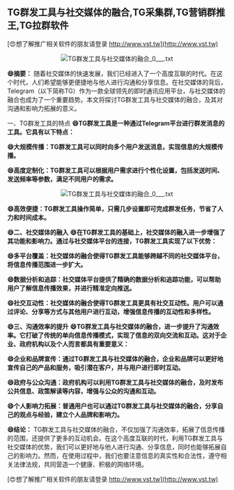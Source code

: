 ## **TG群发工具与社交媒体的融合,TG采集群,TG营销群推王,TG拉群软件**

[😍想了解推广相关软件的朋友请登录 http://www.vst.tw](http://www.vst.tw)

 <center><img src="https://vst.tw/MP4/tuiguang/png/8.png" alt="TG群发工具与社交媒体的融合_0___.txt"></center>

**😄摘要：**
随着社交媒体的快速发展，我们已经进入了一个高度互联的时代。在这个时代，人们希望能够更便捷地与他人进行沟通和分享信息。在社交媒体的背后，Telegram（以下简称TG）作为一款全球领先的即时通讯应用平台，与社交媒体的融合也成为了一个重要趋势。本文将探讨TG群发工具与社交媒体的融合，及其对沟通和影响力拓展的意义。

一、TG群发工具的特点
**😄TG群发工具是一种通过Telegram平台进行群发消息的工具。它具有以下特点：**

**😄大规模传播：TG群发工具可以同时向多个用户发送消息，实现信息的大规模传播。**

**😄高度定制化：TG群发工具可以根据用户需求进行个性化设置，包括发送时间、发送频率等参数，满足不同用户的需求。**

 <center><img src="https://vst.tw/MP4/tuiguang/png/4.png" alt="TG群发工具与社交媒体的融合_0___.txt"></center>

**😄高效便捷：TG群发工具操作简单，只需几步设置即可完成群发任务，节省了人力和时间成本。**

**😄二、社交媒体的融入**
**😄在TG群发工具的基础上，社交媒体的融入进一步增强了其功能和影响力。通过与社交媒体平台的连接，TG群发工具实现了以下优势：**

**😄多平台覆盖：社交媒体的融合使得TG群发工具能够跨越不同的社交媒体平台，将信息传播范围进一步扩大。**

**😄数据分析和追踪：社交媒体平台提供了精确的数据分析和追踪功能，可以帮助用户了解信息传播效果，并进行精准定向推送。**

**😄社交互动性：社交媒体的融合使得TG群发工具更具有社交互动性。用户可以通过评论、分享等方式与其他用户进行互动，增强信息传播的互动性和多样性。**

**😄三、沟通效率的提升**
**😄TG群发工具与社交媒体的融合，进一步提升了沟通效率。它打破了传统的单向信息传播模式，实现了信息的双向交流和互动。这对于企业、政府机构以及个人而言都具有重要意义：**

**😄企业和品牌宣传：通过TG群发工具与社交媒体的融合，企业和品牌可以更好地宣传自己的产品和服务，吸引潜在客户，并与用户进行即时互动。**

**😄政府与公众沟通：政府机构可以利用TG群发工具与社交媒体的融合，及时发布公共信息、政策解读等内容，增强与公众的沟通和互动。**

**😄个人影响力拓展：普通用户也可以通过TG群发工具与社交媒体的融合，分享自己的观点与经验，建立个人品牌和影响力。**

**😄结论：**
TG群发工具与社交媒体的融合，不仅加强了沟通效率，拓展了信息传播的范围，还提供了更多的互动机会。在这个高度互联的时代，利用TG群发工具与社交媒体的优势，我们可以更好地与他人进行沟通、分享信息，同时也能够拓展自己的影响力。然而，在使用过程中，我们也要注意信息的真实性和合法性，遵守相关法律法规，共同营造一个健康、积极的网络环境。

[😍想了解推广相关软件的朋友请登录 http://www.vst.tw](http://www.vst.tw)



